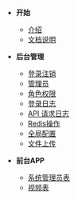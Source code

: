 <!-- 这是目录树文件 -->


- **开始**
	- [介绍](/README)
	- [文档说明](/sa-lib/doc-exp)

- **后台管理**
	- [登录注销](/project-sp/acc-admin)
	- [管理员](/project-sp/admin)
	- [角色权限](/project-sp/sp-role)
	- [登录日志](/project-sp/admin-login)
	- [API 请求日志](/project-sp/sp-apilog)
	- [Redis操作](/project-sp/redis)
	- [全局配置](/project-sp/sp-cfg)
	- [文件上传](/project-sp/file-upload)

- **前台APP**
	- [系统管理员表](/project/sp-admin)
	- [视频表](/project/sp-vedio)

